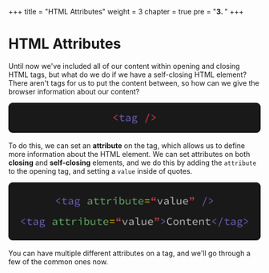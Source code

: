 +++
title = "HTML Attributes"
weight = 3
chapter = true
pre = "<b>3. </b>"
+++

# HTML Attributes

Until now we've included all of our content within opening and closing HTML tags, but what do we do if we have a self-closing HTML element? There aren't tags for us to put the content between, so how can we give the browser information about our content?

![](images/tag.png)

To do this, we can set an **attribute** on the tag, which allows us to define more information about the HTML element. We can set attributes on both **closing** and **self-closing** elements, and we do this by adding the `attribute` to the opening tag, and setting a `value` inside of quotes.

![](images/html_attribute.png)

You can have multiple different attributes on a tag, and we'll go through a few of the common ones now.